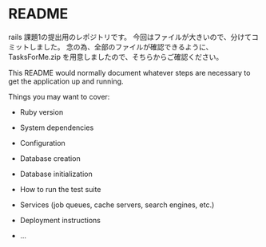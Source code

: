 # README

rails 課題1の提出用のレポジトリです。
今回はファイルが大きいので、分けてコミットしました。
念の為、全部のファイルが確認できるように、TasksForMe.zip を用意しましたので、そちらからご確認ください。

This README would normally document whatever steps are necessary to get the
application up and running.

Things you may want to cover:

* Ruby version

* System dependencies

* Configuration

* Database creation

* Database initialization

* How to run the test suite

* Services (job queues, cache servers, search engines, etc.)

* Deployment instructions

* ...
